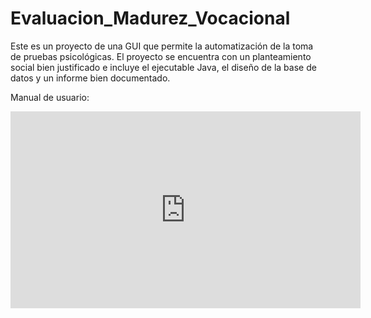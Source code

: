 # Evaluacion_Madurez_Vocacional
Este es un proyecto de una GUI que permite la automatización de la toma de pruebas psicológicas. El proyecto se encuentra con un planteamiento social bien justificado e incluye el ejecutable Java, el diseño de la base de datos y un informe bien documentado.

Manual de usuario:

<iframe width="560" height="315" src="https://www.youtube.com/embed/nCUDm1TXhf8" title="YouTube video player" frameborder="0" allow="accelerometer; autoplay; clipboard-write; encrypted-media; gyroscope; picture-in-picture" allowfullscreen></iframe>
